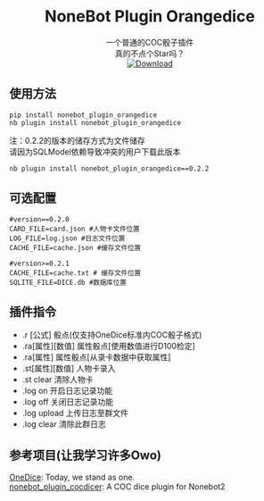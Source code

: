 <div align="center">

# NoneBot Plugin Orangedice

一个普通的COC骰子插件  
真的不点个Star吗？  
<a href="https://pypi.python.org/pypi/nonebot-plugin-orangedice">
    <img src="https://img.shields.io/pypi/dm/nonebot-plugin-orangedice?style=for-the-badge" alt="Download">
</a>

</div>


## 使用方法
```
pip install nonebot_plugin_orangedice 
nb plugin install nonebot_plugin_orangedice
```
注：0.2.2的版本的储存方式为文件储存  
请因为SQLModel依赖导致冲突的用户下载此版本  
```
nb plugin install nonebot_plugin_orangedice==0.2.2
```
## 可选配置

``` 
#version==0.2.0
CARD_FILE=card.json #人物卡文件位置
LOG_FILE=log.json #日志文件位置
CACHE_FILE=cache.json #缓存文件位置
```

```
#version>=0.2.1
CACHE_FILE=cache.txt # 缓存文件位置
SQLITE_FILE=DICE.db #数据库位置
```

## 插件指令
- .r [公式]         骰点(仅支持OneDice标准内COC骰子格式)
- .ra[属性][数值]   属性骰点[使用数值进行D100检定]
- .ra[属性]         属性骰点[从录卡数据中获取属性]
- .st[属性][数值]   人物卡录入
- .st clear         清除人物卡
- .log on           开启日志记录功能
- .log off          关闭日志记录功能
- .log upload       上传日志至群文件
- .log clear        清除此群日志

## 参考项目(让我学习许多Owo)

[OneDice](https://github.com/OlivOS-Team/onedice): Today, we stand as one.  
[nonebot_plugin_cocdicer](https://github.com/abrahum/nonebot_plugin_cocdicer): A COC dice plugin for Nonebot2
